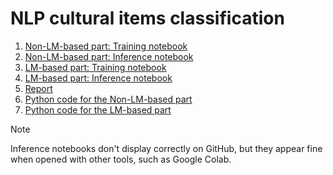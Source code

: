 # NLP cultural items classification

1. [Non-LM-based part: Training notebook](colabs/NLP_no_transformer_training.ipynb)
2. [Non-LM-based part: Inference notebook](colabs/NLP_no_transformer_inference.ipynb)
3. [LM-based part: Training notebook](colabs/NLP_yes_transformer_training.ipynb)
4. [LM-based part: Inference notebook](colabs/NLP_yes_transformer_inference.ipynb)
5. [Report](latex/nlp-homework-1.pdf)
6. [Python code for the Non-LM-based part](no_transformer)
7. [Python code for the LM-based part](transformer)

> [!NOTE]
> Inference notebooks don't display correctly on GitHub, but they appear fine when opened with other tools, such as Google Colab.
